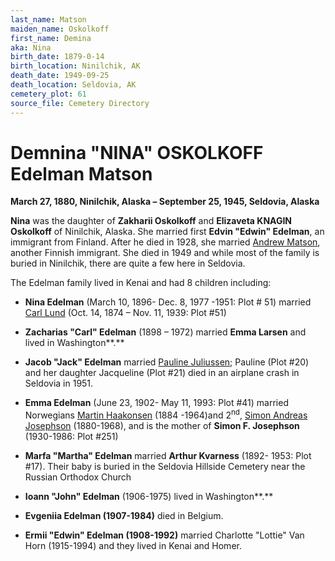 ```yaml
---
last_name: Matson
maiden_name: Oskolkoff
first_name: Demina
aka: Nina
birth_date: 1879-0-14
birth_location: Ninilchik, AK
death_date: 1949-09-25
death_location: Seldovia, AK
cemetery_plot: 61
source_file: Cemetery Directory
---
```


# Demnina "NINA" OSKOLKOFF Edelman Matson

**March 27, 1880, Ninilchik, Alaska – September 25, 1945, Seldovia,
Alaska**

**Nina** was the daughter of **Zakharii Oskolkoff** and **Elizaveta
KNAGIN Oskolkoff** of Ninilchik, Alaska. She married first **Edvin
"Edwin" Edelman**, an immigrant from Finland. After he died in 1928, she
married [Andrew Matson](Andrew%20Matson%20and%20Edelman.docx), another
Finnish immigrant. She died in 1949 and while most of the family is
buried in Ninilchik, there are quite a few here in Seldovia.

The Edelman family lived in Kenai and had 8 children including:

  - **Nina Edelman** (March 10, 1896- Dec. 8, 1977 -1951: Plot \# 51)
    married [Carl Lund](Carl%20John%20LUND%20and%20Edelman%20Family.md)
    (Oct. 14, 1874 – Nov. 11, 1939: Plot \#51)

  - **Zacharias "Carl" Edelman** (1898 – 1972) married **Emma Larsen**
    and lived in Washington**.**

  - **Jacob "Jack" Edelman** married [Pauline Juliussen](Edelman.md);
    Pauline (Plot \#20) and her daughter Jacqueline (Plot \#21) died in
    an airplane crash in Seldovia in 1951.

  - **Emma Edelman** (June 23, 1902- May 11, 1993: Plot \#41) married
    Norwegians [Martin Haakonsen](Martin%20Hogenson.md) (1884 -1964)and
    2<sup>nd</sup>, [Simon Andreas Josephson](Josephson%20Family.md)
    (1880-1968), and is the mother of **Simon F. Josephson** (1930-1986:
    Plot \#251)

  - **Marfa "Martha" Edelman** married **Arthur Kvarness** (1892- 1953:
    Plot \#17). Their baby is buried in the Seldovia Hillside Cemetery
    near the Russian Orthodox Church

  - **Ioann "John" Edelman** (1906-1975) lived in Washington**.**

  - **Evgeniia Edelman (1907-1984)** died in Belgium.

  - **Ermii "Edwin" Edelman (1908-1992)** married Charlotte "Lottie" Van
    Horn (1915-1994) and they lived in Kenai and Homer.